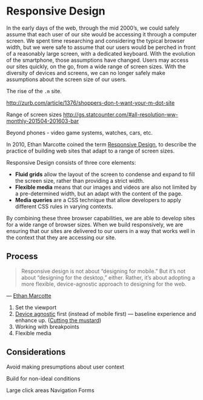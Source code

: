 # Responsive Design

In the early days of the web, through the mid 2000’s, we could safely assume that each user of our site would be accessing it through a computer screen. We spent time researching and considering the typical browser width, but we were safe to assume that our users would be perched in front of a reasonably large screen, with a dedicated keyboard. With the evolution of the smartphone, those assumptions have changed. Users may access our sites quickly, on the go, from a wide range of screen sizes. With the diversity of devices and screens, we can no longer safely make assumptions about the screen size of our users.

The rise of the `.m` site.

http://zurb.com/article/1376/shoppers-don-t-want-your-m-dot-site

Range of screen sizes http://gs.statcounter.com/#all-resolution-ww-monthly-201504-201603-bar

Beyond phones - video game systems, watches, cars, etc.

In 2010, Ethan Marcotte coined the term [Responsive Design](http://alistapart.com/article/responsive-web-design), to describe the practice of building web sites that adapt to a range of screen sizes. 

Responsive Design consists of three core elements:

- **Fluid grids** allow the layout of the screen to condense and expand to fill the screen size, rather than providing a strict width.
- **Flexible media** means that our images and videos are also not limited by a pre-determined width, but an adapt with the content of the page.
- **Media queries** are a CSS technique that allow developers to apply different CSS rules in varying contexts.

By combining these three browser capabilities, we are able to develop sites for a wide range of browser sizes. When we build responsively, we are ensuring that our sites are delivered to our users in a way that works well in the context that they are accessing our site.

## Process

> Responsive design is not about “designing for mobile.” But it’s not about “designing for the desktop,” either. Rather, it’s about adopting a more flexible, device-agnostic approach to designing for the web.

— [Ethan Marcotte](http://unstoppablerobotninja.com/entry/toffee-nosed/)

1. Set the viewport
2. [Device agnostic](http://trentwalton.com/2014/03/10/device-agnostic/) first (instead of mobile first) — baseline experience and enhance up. ([Cutting the mustard](http://responsivenews.co.uk/post/18948466399/cutting-the-mustard))
2. Working with breakpoints
3. Flexible media

## Considerations

Avoid making presumptions about user context

Build for non-ideal conditions

Large click areas
Navigation
Forms